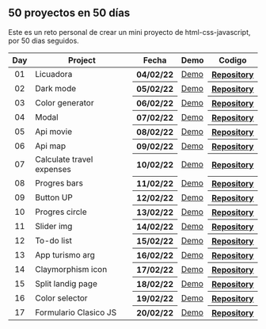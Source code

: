 ## 50 proyectos en 50 días

Este es un reto personal de crear un mini proyecto de html-css-javascript, por 50 dias seguidos.

<table>
<thead>
<tr>
<th align="center">Day</th>
<th>Project</th>
<th>Fecha</th>
<th>Demo</th>
<th>Codigo</th>
</tr>
</thead>
<tbody>

<tr>
<td align="center">01</td>
<td>Licuadora</td>
<th>04/02/22</th>
<td><a href="https://nahuel61920.github.io/Licuadora/" rel="nofollow">Demo</a></td>
<th><a href="https://github.com/Nahuel61920/Licuadora" rel="nofollow">Repository</a></th>
</tr>

<tr>
<td align="center">02</td>
<td>Dark mode</td>
<th>05/02/22</th>
<td><a href="https://nahuel61920.github.io/Modo-nocturno/" rel="nofollow">Demo</a></td>
<th><a href="https://github.com/Nahuel61920/Modo-nocturno" rel="nofollow">Repository</a></th>
</tr>

<tr>
<td align="center">03</td>
<td>Color generator</td>
<th>06/02/22</th>
<td><a href="https://nahuel61920.github.io/generador-colores-random/" rel="nofollow">Demo</a></td>
<th><a href="https://github.com/Nahuel61920/generador-colores-random" rel="nofollow">Repository</a></th>
</tr>

<tr>
<td align="center">04</td>
<td>Modal</td>
<th>07/02/22</th>
<td><a href="https://nahuel61920.github.io/modal/" rel="nofollow">Demo</a></td>
<th><a href="https://github.com/Nahuel61920/modal" rel="nofollow">Repository</a></th>
</tr>

<tr>
<td align="center">05</td>
<td>Api movie</td>
<th>08/02/22</th>
<td><a href="https://nahuel61920.github.io/Api-peliculas/" rel="nofollow">Demo</a></td>
<th><a href="https://github.com/Nahuel61920/Api-peliculas" rel="nofollow">Repository</a></th>
</tr>

<tr>
<td align="center">06</td>
<td>Api map</td>
<th>09/02/22</th>
<td><a href="https://nahuel61920.github.io/api-map/" rel="nofollow">Demo</a></td>
<th><a href="https://github.com/Nahuel61920/api-map" rel="nofollow">Repository</a></th>
</tr>

<tr>
<td align="center">07</td>
<td>Calculate travel expenses</td>
<th>10/02/22</th>
<td><a href="https://nahuel61920.github.io/Calcular-gastos-de-viaje/" rel="nofollow">Demo</a></td>
<th><a href="https://github.com/Nahuel61920/Calcular-gastos-de-viaje" rel="nofollow">Repository</a></th>
</tr>

<tr>
<td align="center">08</td>
<td>Progres bars</td>
<th>11/02/22</th>
<td><a href="https://nahuel61920.github.io/Barra-de-progreso/">Demo</a></td>
<th><a href="https://github.com/Nahuel61920/Barra-de-progreso" rel="nofollow">Repository</a></th>
</tr>

<tr>
<td align="center">09</td>
<td>Button UP</td>
<th>12/02/22</th>
<td><a href="https://nahuel61920.github.io/Boton-up/">Demo</a></td>
<th><a href="https://github.com/Nahuel61920/Boton-up" rel="nofollow">Repository</a></th>
</tr>

<tr>
<td align="center">10</td>
<td>Progres circle</td>
<th>13/02/22</th>
<td><a href="https://nahuel61920.github.io/Progres-circle/">Demo</a></td>
<th><a href="https://github.com/Nahuel61920/Progres-circle" rel="nofollow">Repository</a></th>
</tr>

<tr>
<td align="center">11</td>
<td>Slider img</td>
<th>14/02/22</th>
<td><a href="https://nahuel61920.github.io/Slider-img/">Demo</a></td>
<th><a href="https://github.com/Nahuel61920/Slider-img" rel="nofollow">Repository</a></th>
</tr>

<tr>
<td align="center">12</td>
<td>To-do list</td>
<th>15/02/22</th>
<td><a href="https://nahuel61920.github.io/To-do-list/">Demo</a></td>
<th><a href="https://github.com/Nahuel61920/To-do-list" rel="nofollow">Repository</a></th>
</tr>

<tr>
<td align="center">13</td>
<td>App turismo arg</td>
<th>16/02/22</th>
<td><a href="https://nahuel61920.github.io/App-turismo-arg/">Demo</a></td>
<th><a href="https://github.com/Nahuel61920/App-turismo-arg" rel="nofollow">Repository</a></th>
</tr>

<tr>
<td align="center">14</td>
<td>Claymorphism icon</td>
<th>17/02/22</th>
<td><a href="https://nahuel61920.github.io/Efecto-ico/">Demo</a></td>
<th><a href="https://github.com/Nahuel61920/Efecto-ico" rel="nofollow">Repository</a></th>
</tr>

<tr>
<td align="center">15</td>
<td>Split landig page</td>
<th>18/02/22</th>
<td><a href="https://nahuel61920.github.io/Split-landig-page/">Demo</a></td>
<th><a href="https://github.com/Nahuel61920/Split-landig-page" rel="nofollow">Repository</a></th>
</tr>

<tr>
<td align="center">16</td>
<td>Color selector</td>
<th>19/02/22</th>
<td><a href="https://nahuel61920.github.io/Color-selector/">Demo</a></td>
<th><a href="https://github.com/Nahuel61920/Color-selector" rel="nofollow">Repository</a></th>
</tr>

<tr>
<td align="center">17</td>
<td>Formulario Clasico JS</td>
<th>20/02/22</th>
<td><a href="https://nahuel61920.github.io/FormularioJs-Clasico/">Demo</a></td>
<th><a href="https://github.com/Nahuel61920/FormularioJs-Clasico" rel="nofollow">Repository</a></th>
</tr>
</tbody>
</table>
